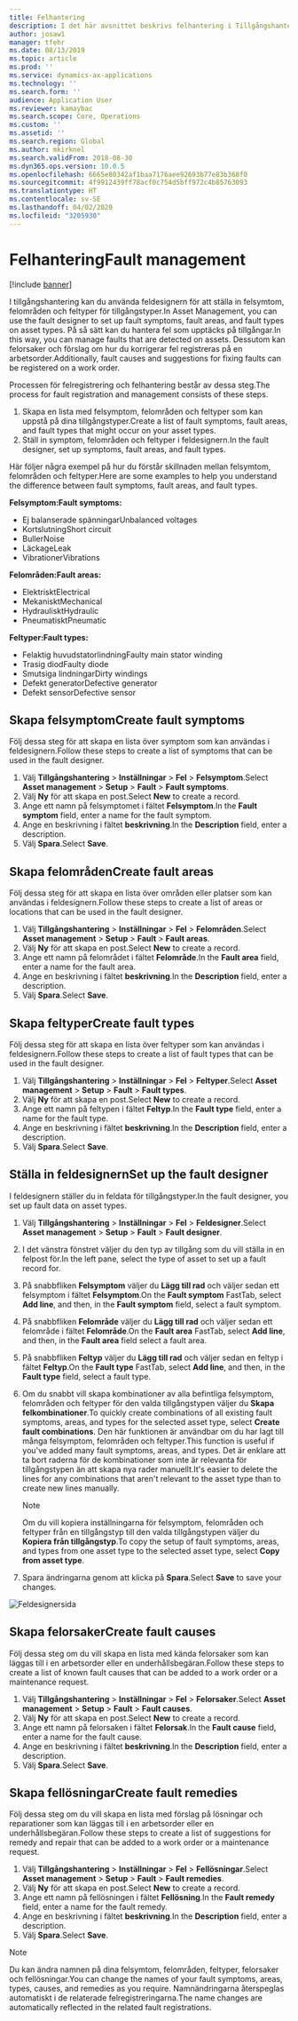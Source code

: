```yaml
---
title: Felhantering
description: I det här avsnittet beskrivs felhantering i Tillgångshantering.
author: josaw1
manager: tfehr
ms.date: 08/13/2019
ms.topic: article
ms.prod: ''
ms.service: dynamics-ax-applications
ms.technology: ''
ms.search.form: ''
audience: Application User
ms.reviewer: kamaybac
ms.search.scope: Core, Operations
ms.custom: ''
ms.assetid: ''
ms.search.region: Global
ms.author: mkirknel
ms.search.validFrom: 2018-08-30
ms.dyn365.ops.version: 10.0.5
ms.openlocfilehash: 6665e80342af1baa7176aee92693b77e83b368f0
ms.sourcegitcommit: 4f9912439ff78acf0c754d5bff972c4b85763093
ms.translationtype: HT
ms.contentlocale: sv-SE
ms.lasthandoff: 04/02/2020
ms.locfileid: "3205930"
---
```

# <a name="fault-management"></a><span data-ttu-id="01a3c-103">Felhantering</span><span class="sxs-lookup"><span data-stu-id="01a3c-103">Fault management</span></span>

[!include [banner](../../includes/banner.md)]

 

<span data-ttu-id="01a3c-104">I tillgångshantering kan du använda feldesignern för att ställa in felsymtom, felområden och feltyper för tillgångstyper.</span><span class="sxs-lookup"><span data-stu-id="01a3c-104">In Asset Management, you can use the fault designer to set up fault symptoms, fault areas, and fault types on asset types.</span></span> <span data-ttu-id="01a3c-105">På så sätt kan du hantera fel som upptäcks på tillgångar.</span><span class="sxs-lookup"><span data-stu-id="01a3c-105">In this way, you can manage faults that are detected on assets.</span></span> <span data-ttu-id="01a3c-106">Dessutom kan felorsaker och förslag om hur du korrigerar fel registreras på en arbetsorder.</span><span class="sxs-lookup"><span data-stu-id="01a3c-106">Additionally, fault causes and suggestions for fixing faults can be registered on a work order.</span></span>

<span data-ttu-id="01a3c-107">Processen för felregistrering och felhantering består av dessa steg.</span><span class="sxs-lookup"><span data-stu-id="01a3c-107">The process for fault registration and management consists of these steps.</span></span>

1. <span data-ttu-id="01a3c-108">Skapa en lista med felsymptom, felområden och feltyper som kan uppstå på dina tillgångstyper.</span><span class="sxs-lookup"><span data-stu-id="01a3c-108">Create a list of fault symptoms, fault areas, and fault types that might occur on your asset types.</span></span>
2. <span data-ttu-id="01a3c-109">Ställ in symptom, felområden och feltyper i feldesignern.</span><span class="sxs-lookup"><span data-stu-id="01a3c-109">In the fault designer, set up symptoms, fault areas, and fault types.</span></span>

<span data-ttu-id="01a3c-110">Här följer några exempel på hur du förstår skillnaden mellan felsymtom, felområden och feltyper.</span><span class="sxs-lookup"><span data-stu-id="01a3c-110">Here are some examples to help you understand the difference between fault symptoms, fault areas, and fault types.</span></span>

<span data-ttu-id="01a3c-111">**Felsymptom:**</span><span class="sxs-lookup"><span data-stu-id="01a3c-111">**Fault symptoms:**</span></span>

- <span data-ttu-id="01a3c-112">Ej balanserade spänningar</span><span class="sxs-lookup"><span data-stu-id="01a3c-112">Unbalanced voltages</span></span>
- <span data-ttu-id="01a3c-113">Kortslutning</span><span class="sxs-lookup"><span data-stu-id="01a3c-113">Short circuit</span></span>
- <span data-ttu-id="01a3c-114">Buller</span><span class="sxs-lookup"><span data-stu-id="01a3c-114">Noise</span></span>
- <span data-ttu-id="01a3c-115">Läckage</span><span class="sxs-lookup"><span data-stu-id="01a3c-115">Leak</span></span>
- <span data-ttu-id="01a3c-116">Vibrationer</span><span class="sxs-lookup"><span data-stu-id="01a3c-116">Vibrations</span></span>

<span data-ttu-id="01a3c-117">**Felområden:**</span><span class="sxs-lookup"><span data-stu-id="01a3c-117">**Fault areas:**</span></span>

- <span data-ttu-id="01a3c-118">Elektriskt</span><span class="sxs-lookup"><span data-stu-id="01a3c-118">Electrical</span></span>
- <span data-ttu-id="01a3c-119">Mekaniskt</span><span class="sxs-lookup"><span data-stu-id="01a3c-119">Mechanical</span></span>
- <span data-ttu-id="01a3c-120">Hydrauliskt</span><span class="sxs-lookup"><span data-stu-id="01a3c-120">Hydraulic</span></span>
- <span data-ttu-id="01a3c-121">Pneumatiskt</span><span class="sxs-lookup"><span data-stu-id="01a3c-121">Pneumatic</span></span>

<span data-ttu-id="01a3c-122">**Feltyper:**</span><span class="sxs-lookup"><span data-stu-id="01a3c-122">**Fault types:**</span></span>

- <span data-ttu-id="01a3c-123">Felaktig huvudstatorlindning</span><span class="sxs-lookup"><span data-stu-id="01a3c-123">Faulty main stator winding</span></span>
- <span data-ttu-id="01a3c-124">Trasig diod</span><span class="sxs-lookup"><span data-stu-id="01a3c-124">Faulty diode</span></span>
- <span data-ttu-id="01a3c-125">Smutsiga lindningar</span><span class="sxs-lookup"><span data-stu-id="01a3c-125">Dirty windings</span></span>
- <span data-ttu-id="01a3c-126">Defekt generator</span><span class="sxs-lookup"><span data-stu-id="01a3c-126">Defective generator</span></span>
- <span data-ttu-id="01a3c-127">Defekt sensor</span><span class="sxs-lookup"><span data-stu-id="01a3c-127">Defective sensor</span></span>

## <a name="create-fault-symptoms"></a><span data-ttu-id="01a3c-128">Skapa felsymptom</span><span class="sxs-lookup"><span data-stu-id="01a3c-128">Create fault symptoms</span></span>

<span data-ttu-id="01a3c-129">Följ dessa steg för att skapa en lista över symptom som kan användas i feldesignern.</span><span class="sxs-lookup"><span data-stu-id="01a3c-129">Follow these steps to create a list of symptoms that can be used in the fault designer.</span></span>

1. <span data-ttu-id="01a3c-130">Välj **Tillgångshantering** \> **Inställningar** \> **Fel** \> **Felsymptom**.</span><span class="sxs-lookup"><span data-stu-id="01a3c-130">Select **Asset management** \> **Setup** \> **Fault** \> **Fault symptoms**.</span></span>
2. <span data-ttu-id="01a3c-131">Välj **Ny** för att skapa en post.</span><span class="sxs-lookup"><span data-stu-id="01a3c-131">Select **New** to create a record.</span></span>
3. <span data-ttu-id="01a3c-132">Ange ett namn på felsymptomet i fältet **Felsymptom**.</span><span class="sxs-lookup"><span data-stu-id="01a3c-132">In the **Fault symptom** field, enter a name for the fault symptom.</span></span>
4. <span data-ttu-id="01a3c-133">Ange en beskrivning i fältet **beskrivning**.</span><span class="sxs-lookup"><span data-stu-id="01a3c-133">In the **Description** field, enter a description.</span></span>
5. <span data-ttu-id="01a3c-134">Välj **Spara**.</span><span class="sxs-lookup"><span data-stu-id="01a3c-134">Select **Save**.</span></span>

## <a name="create-fault-areas"></a><span data-ttu-id="01a3c-135">Skapa felområden</span><span class="sxs-lookup"><span data-stu-id="01a3c-135">Create fault areas</span></span>

<span data-ttu-id="01a3c-136">Följ dessa steg för att skapa en lista över områden eller platser som kan användas i feldesignern.</span><span class="sxs-lookup"><span data-stu-id="01a3c-136">Follow these steps to create a list of areas or locations that can be used in the fault designer.</span></span>

1. <span data-ttu-id="01a3c-137">Välj **Tillgångshantering** \> **Inställningar** \> **Fel** \> **Felområden**.</span><span class="sxs-lookup"><span data-stu-id="01a3c-137">Select **Asset management** \> **Setup** \> **Fault** \> **Fault areas**.</span></span>
2. <span data-ttu-id="01a3c-138">Välj **Ny** för att skapa en post.</span><span class="sxs-lookup"><span data-stu-id="01a3c-138">Select **New** to create a record.</span></span>
3. <span data-ttu-id="01a3c-139">Ange ett namn på felområdet i fältet **Felområde**.</span><span class="sxs-lookup"><span data-stu-id="01a3c-139">In the **Fault area** field, enter a name for the fault area.</span></span>
4. <span data-ttu-id="01a3c-140">Ange en beskrivning i fältet **beskrivning**.</span><span class="sxs-lookup"><span data-stu-id="01a3c-140">In the **Description** field, enter a description.</span></span>
5. <span data-ttu-id="01a3c-141">Välj **Spara**.</span><span class="sxs-lookup"><span data-stu-id="01a3c-141">Select **Save**.</span></span>

## <a name="create-fault-types"></a><span data-ttu-id="01a3c-142">Skapa feltyper</span><span class="sxs-lookup"><span data-stu-id="01a3c-142">Create fault types</span></span>

<span data-ttu-id="01a3c-143">Följ dessa steg för att skapa en lista över feltyper som kan användas i feldesignern.</span><span class="sxs-lookup"><span data-stu-id="01a3c-143">Follow these steps to create a list of fault types that can be used in the fault designer.</span></span>

1. <span data-ttu-id="01a3c-144">Välj **Tillgångshantering** \> **Inställningar** \> **Fel** \> **Feltyper**.</span><span class="sxs-lookup"><span data-stu-id="01a3c-144">Select **Asset management** \> **Setup** \> **Fault** \> **Fault types**.</span></span>
2. <span data-ttu-id="01a3c-145">Välj **Ny** för att skapa en post.</span><span class="sxs-lookup"><span data-stu-id="01a3c-145">Select **New** to create a record.</span></span>
3. <span data-ttu-id="01a3c-146">Ange ett namn på feltypen i fältet **Feltyp**.</span><span class="sxs-lookup"><span data-stu-id="01a3c-146">In the **Fault type** field, enter a name for the fault type.</span></span>
4. <span data-ttu-id="01a3c-147">Ange en beskrivning i fältet **beskrivning**.</span><span class="sxs-lookup"><span data-stu-id="01a3c-147">In the **Description** field, enter a description.</span></span>
5. <span data-ttu-id="01a3c-148">Välj **Spara**.</span><span class="sxs-lookup"><span data-stu-id="01a3c-148">Select **Save**.</span></span>

## <a name="set-up-the-fault-designer"></a><span data-ttu-id="01a3c-149">Ställa in feldesignern</span><span class="sxs-lookup"><span data-stu-id="01a3c-149">Set up the fault designer</span></span>

<span data-ttu-id="01a3c-150">I feldesignern ställer du in feldata för tillgångstyper.</span><span class="sxs-lookup"><span data-stu-id="01a3c-150">In the fault designer, you set up fault data on asset types.</span></span>

1. <span data-ttu-id="01a3c-151">Välj **Tillgångshantering** \> **Inställningar** \> **Fel** \> **Feldesigner**.</span><span class="sxs-lookup"><span data-stu-id="01a3c-151">Select **Asset management** \> **Setup** \> **Fault** \> **Fault designer**.</span></span>
2. <span data-ttu-id="01a3c-152">I det vänstra fönstret väljer du den typ av tillgång som du vill ställa in en felpost för.</span><span class="sxs-lookup"><span data-stu-id="01a3c-152">In the left pane, select the type of asset to set up a fault record for.</span></span>
3. <span data-ttu-id="01a3c-153">På snabbfliken **Felsymptom** väljer du **Lägg till rad** och väljer sedan ett felsymptom i fältet **Felsymptom**.</span><span class="sxs-lookup"><span data-stu-id="01a3c-153">On the **Fault symptom** FastTab, select **Add line**, and then, in the **Fault symptom** field, select a fault symptom.</span></span>
4. <span data-ttu-id="01a3c-154">På snabbfliken **Felområde** väljer du **Lägg till rad** och väljer sedan ett felområde i fältet **Felområde**.</span><span class="sxs-lookup"><span data-stu-id="01a3c-154">On the **Fault area** FastTab, select **Add line**, and then, in the **Fault area** field select a fault area.</span></span>
5. <span data-ttu-id="01a3c-155">På snabbfliken **Feltyp** väljer du **Lägg till rad** och väljer sedan en feltyp i fältet **Feltyp**.</span><span class="sxs-lookup"><span data-stu-id="01a3c-155">On the **Fault type** FastTab, select **Add line**, and then, in the **Fault type** field, select a fault type.</span></span>
6. <span data-ttu-id="01a3c-156">Om du snabbt vill skapa kombinationer av alla befintliga felsymptom, felområden och feltyper för den valda tillgångstypen väljer du **Skapa felkombinationer**.</span><span class="sxs-lookup"><span data-stu-id="01a3c-156">To quickly create combinations of all existing fault symptoms, areas, and types for the selected asset type, select **Create fault combinations**.</span></span> <span data-ttu-id="01a3c-157">Den här funktionen är användbar om du har lagt till många felsymptom, felområden och feltyper.</span><span class="sxs-lookup"><span data-stu-id="01a3c-157">This function is useful if you've added many fault symptoms, areas, and types.</span></span> <span data-ttu-id="01a3c-158">Det är enklare att ta bort raderna för de kombinationer som inte är relevanta för tillgångstypen än att skapa nya rader manuellt.</span><span class="sxs-lookup"><span data-stu-id="01a3c-158">It's easier to delete the lines for any combinations that aren't relevant to the asset type than to create new lines manually.</span></span>

    > [!NOTE]
    > <span data-ttu-id="01a3c-159">Om du vill kopiera inställningarna för felsymptom, felområden och feltyper från en tillgångstyp till den valda tillgångstypen väljer du **Kopiera från tillgångstyp**.</span><span class="sxs-lookup"><span data-stu-id="01a3c-159">To copy the setup of fault symptoms, areas, and types from one asset type to the selected asset type, select **Copy from asset type**.</span></span>

7. <span data-ttu-id="01a3c-160">Spara ändringarna genom att klicka på **Spara**.</span><span class="sxs-lookup"><span data-stu-id="01a3c-160">Select **Save** to save your changes.</span></span>

![Feldesignersida](media/21-setup-for-work-orders.png)

## <a name="create-fault-causes"></a><span data-ttu-id="01a3c-162">Skapa felorsaker</span><span class="sxs-lookup"><span data-stu-id="01a3c-162">Create fault causes</span></span>

<span data-ttu-id="01a3c-163">Följ dessa steg om du vill skapa en lista med kända felorsaker som kan läggas till i en arbetsorder eller en underhållsbegäran.</span><span class="sxs-lookup"><span data-stu-id="01a3c-163">Follow these steps to create a list of known fault causes that can be added to a work order or a maintenance request.</span></span>

1. <span data-ttu-id="01a3c-164">Välj **Tillgångshantering** \> **Inställningar** \> **Fel** \> **Felorsaker**.</span><span class="sxs-lookup"><span data-stu-id="01a3c-164">Select **Asset management** \> **Setup** \> **Fault** \> **Fault causes**.</span></span>
2. <span data-ttu-id="01a3c-165">Välj **Ny** för att skapa en post.</span><span class="sxs-lookup"><span data-stu-id="01a3c-165">Select **New** to create a record.</span></span>
3. <span data-ttu-id="01a3c-166">Ange ett namn på felorsaken i fältet **Felorsak**.</span><span class="sxs-lookup"><span data-stu-id="01a3c-166">In the **Fault cause** field, enter a name for the fault cause.</span></span>
4. <span data-ttu-id="01a3c-167">Ange en beskrivning i fältet **beskrivning**.</span><span class="sxs-lookup"><span data-stu-id="01a3c-167">In the **Description** field, enter a description.</span></span>
5. <span data-ttu-id="01a3c-168">Välj **Spara**.</span><span class="sxs-lookup"><span data-stu-id="01a3c-168">Select **Save**.</span></span>

## <a name="create-fault-remedies"></a><span data-ttu-id="01a3c-169">Skapa fellösningar</span><span class="sxs-lookup"><span data-stu-id="01a3c-169">Create fault remedies</span></span>

<span data-ttu-id="01a3c-170">Följ dessa steg om du vill skapa en lista med förslag på lösningar och reparationer som kan läggas till i en arbetsorder eller en underhållsbegäran.</span><span class="sxs-lookup"><span data-stu-id="01a3c-170">Follow these steps to create a list of suggestions for remedy and repair that can be added to a work order or a maintenance request.</span></span>

1. <span data-ttu-id="01a3c-171">Välj **Tillgångshantering** \> **Inställningar** \> **Fel** \> **Fellösningar**.</span><span class="sxs-lookup"><span data-stu-id="01a3c-171">Select **Asset management** \> **Setup** \> **Fault** \> **Fault remedies**.</span></span>
2. <span data-ttu-id="01a3c-172">Välj **Ny** för att skapa en post.</span><span class="sxs-lookup"><span data-stu-id="01a3c-172">Select **New** to create a record.</span></span>
3. <span data-ttu-id="01a3c-173">Ange ett namn på fellösningen i fältet **Fellösning**.</span><span class="sxs-lookup"><span data-stu-id="01a3c-173">In the **Fault remedy** field, enter a name for the fault remedy.</span></span>
4. <span data-ttu-id="01a3c-174">Ange en beskrivning i fältet **beskrivning**.</span><span class="sxs-lookup"><span data-stu-id="01a3c-174">In the **Description** field, enter a description.</span></span>
5. <span data-ttu-id="01a3c-175">Välj **Spara**.</span><span class="sxs-lookup"><span data-stu-id="01a3c-175">Select **Save**.</span></span>

> [!NOTE]
> <span data-ttu-id="01a3c-176">Du kan ändra namnen på dina felsymtom, felområden, feltyper, felorsaker och fellösningar.</span><span class="sxs-lookup"><span data-stu-id="01a3c-176">You can change the names of your fault symptoms, areas, types, causes, and remedies as you require.</span></span> <span data-ttu-id="01a3c-177">Namnändringarna återspeglas automatiskt i de relaterade felregistreringarna.</span><span class="sxs-lookup"><span data-stu-id="01a3c-177">The name changes are automatically reflected in the related fault registrations.</span></span>
